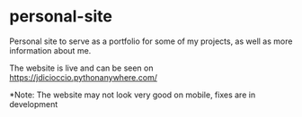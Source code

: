 # personal-site
Personal site to serve as a portfolio for some of my projects, as well as more information about me.

The website is live and can be seen on https://jdicioccio.pythonanywhere.com/

*Note: The website may not look very good on mobile, fixes are in development
